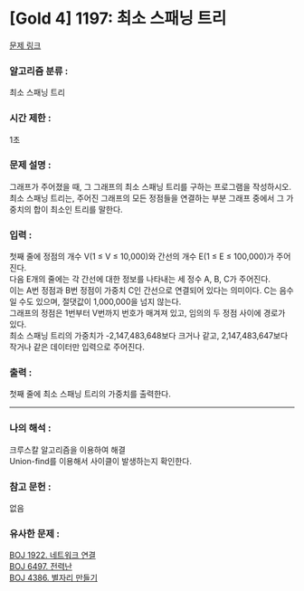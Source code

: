 [Gold 4] 1197: 최소 스패닝 트리
====================================  
[문제 링크](https://www.acmicpc.net/problem/1197)  

### 알고리즘 분류 :  
최소 스패닝 트리

### 시간 제한 :  
1초   

### 문제 설명 :  
그래프가 주어졌을 때, 그 그래프의 최소 스패닝 트리를 구하는 프로그램을 작성하시오.  
최소 스패닝 트리는, 주어진 그래프의 모든 정점들을 연결하는 부분 그래프 중에서 그 가중치의 합이 최소인 트리를 말한다.  

### 입력 :   
첫째 줄에 정점의 개수 V(1 ≤ V ≤ 10,000)와 간선의 개수 E(1 ≤ E ≤ 100,000)가 주어진다.  
다음 E개의 줄에는 각 간선에 대한 정보를 나타내는 세 정수 A, B, C가 주어진다.  
이는 A번 정점과 B번 정점이 가중치 C인 간선으로 연결되어 있다는 의미이다. C는 음수일 수도 있으며, 절댓값이 1,000,000을 넘지 않는다.  
그래프의 정점은 1번부터 V번까지 번호가 매겨져 있고, 임의의 두 정점 사이에 경로가 있다.  
최소 스패닝 트리의 가중치가 -2,147,483,648보다 크거나 같고, 2,147,483,647보다 작거나 같은 데이터만 입력으로 주어진다.  

### 출력 :   
첫째 줄에 최소 스패닝 트리의 가중치를 출력한다.  

-----------------------------------------------------------  
### 나의 해석 :  
크루스칼 알고리즘을 이용하여 해결  
Union-find를 이용해서 사이클이 발생하는지 확인한다. 

### 참고 문헌 :  
없음  

### 유사한 문제 :   
[BOJ 1922. 네트워크 연결](https://www.acmicpc.net/problem/1922)   
[BOJ 6497. 전력난](https://www.acmicpc.net/problem/6497)   
[BOJ 4386. 별자리 만들기](https://www.acmicpc.net/problem/4386)   

